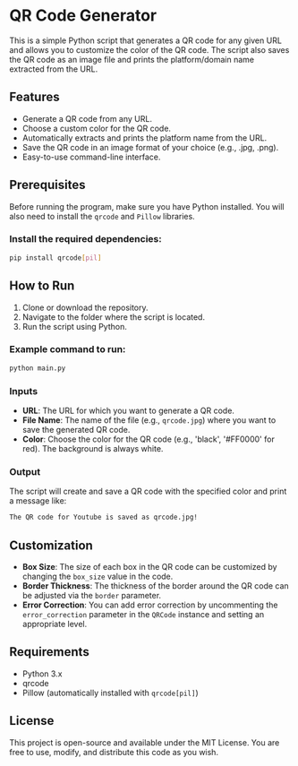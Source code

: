 # QR Code Generator

This is a simple Python script that generates a QR code for any given URL and allows you to customize the color of the QR code. The script also saves the QR code as an image file and prints the platform/domain name extracted from the URL.

## Features

- Generate a QR code from any URL.
- Choose a custom color for the QR code.
- Automatically extracts and prints the platform name from the URL.
- Save the QR code in an image format of your choice (e.g., .jpg, .png).
- Easy-to-use command-line interface.

## Prerequisites

Before running the program, make sure you have Python installed. You will also need to install the `qrcode` and `Pillow` libraries.

### Install the required dependencies:

```bash
pip install qrcode[pil]
```

## How to Run

1. Clone or download the repository.
2. Navigate to the folder where the script is located.
3. Run the script using Python.

### Example command to run:

```bash
python main.py
```

### Inputs

- **URL**: The URL for which you want to generate a QR code.
- **File Name**: The name of the file (e.g., `qrcode.jpg`) where you want to save the generated QR code.
- **Color**: Choose the color for the QR code (e.g., 'black', '#FF0000' for red). The background is always white.

### Output

The script will create and save a QR code with the specified color and print a message like:

```bash
The QR code for Youtube is saved as qrcode.jpg!
```

## Customization

- **Box Size**: The size of each box in the QR code can be customized by changing the `box_size` value in the code.
- **Border Thickness**: The thickness of the border around the QR code can be adjusted via the `border` parameter.
- **Error Correction**: You can add error correction by uncommenting the `error_correction` parameter in the `QRCode` instance and setting an appropriate level.

## Requirements

- Python 3.x
- qrcode
- Pillow (automatically installed with `qrcode[pil]`)

## License

This project is open-source and available under the MIT License. You are free to use, modify, and distribute this code as you wish.
